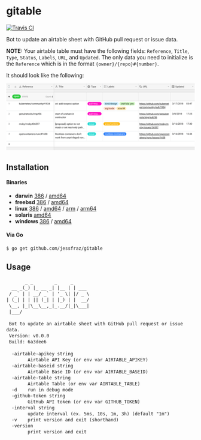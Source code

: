 # gitable

[![Travis CI](https://travis-ci.org//home/jessie/.go/src/github.com/jessfraz/gitable.svg?branch=master)](https://travis-ci.org//home/jessie/.go/src/github.com/jessfraz/gitable)

Bot to update an airtable sheet with GitHub pull request or issue data.

**NOTE:** Your airtable table must have the following fields: `Reference`,
`Title`, `Type`, `Status`, `Labels`, `URL`, and `Updated`. The only data you
need to initialize is the `Reference` which is in the format
`{owner}/{repo}#{number}`.

It should look like the following:

![airtable.png](airtable.png)


## Installation

#### Binaries

- **darwin** [386](https://github.com//home/jessie/.go/src/github.com/jessfraz/gitable/releases/download/v0.0.0/gitable-darwin-386) / [amd64](https://github.com//home/jessie/.go/src/github.com/jessfraz/gitable/releases/download/v0.0.0/gitable-darwin-amd64)
- **freebsd** [386](https://github.com//home/jessie/.go/src/github.com/jessfraz/gitable/releases/download/v0.0.0/gitable-freebsd-386) / [amd64](https://github.com//home/jessie/.go/src/github.com/jessfraz/gitable/releases/download/v0.0.0/gitable-freebsd-amd64)
- **linux** [386](https://github.com//home/jessie/.go/src/github.com/jessfraz/gitable/releases/download/v0.0.0/gitable-linux-386) / [amd64](https://github.com//home/jessie/.go/src/github.com/jessfraz/gitable/releases/download/v0.0.0/gitable-linux-amd64) / [arm](https://github.com//home/jessie/.go/src/github.com/jessfraz/gitable/releases/download/v0.0.0/gitable-linux-arm) / [arm64](https://github.com//home/jessie/.go/src/github.com/jessfraz/gitable/releases/download/v0.0.0/gitable-linux-arm64)
- **solaris** [amd64](https://github.com//home/jessie/.go/src/github.com/jessfraz/gitable/releases/download/v0.0.0/gitable-solaris-amd64)
- **windows** [386](https://github.com//home/jessie/.go/src/github.com/jessfraz/gitable/releases/download/v0.0.0/gitable-windows-386) / [amd64](https://github.com//home/jessie/.go/src/github.com/jessfraz/gitable/releases/download/v0.0.0/gitable-windows-amd64)

#### Via Go

```bash
$ go get github.com/jessfraz/gitable
```

## Usage

```console
       _ _        _     _
  __ _(_) |_ __ _| |__ | | ___
 / _` | | __/ _` | '_ \| |/ _ \
| (_| | | || (_| | |_) | |  __/
 \__, |_|\__\__,_|_.__/|_|\___|
 |___/

 Bot to update an airtable sheet with GitHub pull request or issue data.
 Version: v0.0.0
 Build: 6a3dee6

  -airtable-apikey string
        Airtable API Key (or env var AIRTABLE_APIKEY)
  -airtable-baseid string
        Airtable Base ID (or env var AIRTABLE_BASEID)
  -airtable-table string
        Airtable Table (or env var AIRTABLE_TABLE)
  -d    run in debug mode
  -github-token string
        GitHub API token (or env var GITHUB_TOKEN)
  -interval string
        update interval (ex. 5ms, 10s, 1m, 3h) (default "1m")
  -v    print version and exit (shorthand)
  -version
        print version and exit
```
